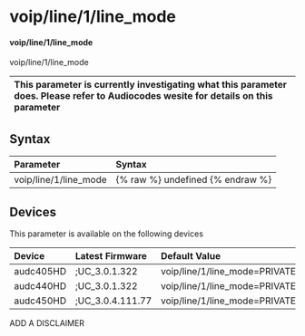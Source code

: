 ﻿---
description: voip/line/1/line_mode
search: false
---

# voip/line/1/line_mode

#### voip/line/1/line_mode

voip/line/1/line_mode


| This parameter is currently investigating what this parameter does. Please refer to Audiocodes wesite for details on this parameter | 
| :--- |

## Syntax
| Parameter | Syntax |
| :--- | :--- |
|voip/line/1/line_mode | {% raw %} undefined {% endraw %}|

## Devices
This parameter is available on the following devices

| Device | Latest Firmware | Default Value |
|:---|:---|:---|
| audc405HD | ;UC_3.0.1.322 | voip/line/1/line_mode=PRIVATE 
| audc440HD | ;UC_3.0.1.322 | voip/line/1/line_mode=PRIVATE 
| audc450HD | ;UC_3.0.4.111.77 | voip/line/1/line_mode=PRIVATE 

ADD A DISCLAIMER
